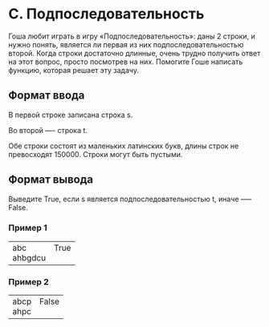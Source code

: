 # C. Подпоследовательность

Гоша любит играть в игру «Подпоследовательность»: даны 2 строки, и нужно понять, является ли первая из них подпоследовательностью второй. Когда строки достаточно длинные, очень трудно получить ответ на этот вопрос, просто посмотрев на них. Помогите Гоше написать функцию, которая решает эту задачу.

## Формат ввода

В первой строке записана строка s.

Во второй —- строка t.

Обе строки состоят из маленьких латинских букв, длины строк не превосходят 150000. Строки могут быть пустыми.

## Формат вывода

Выведите True, если s является подпоследовательностью t, иначе —– False.

### Пример 1

<table>
<tr>
<td>
abc<br>
ahbgdcu<br>
</td>
<td>True<br><br></td>
</tr>
</table>

### Пример 2

<table>
<tr>
<td>
abcp<br>
ahpc
</td>
<td>False<br><br></td>
</tr>
</table>
